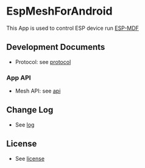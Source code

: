 # EspMeshForAndroid

This App is used to control ESP device run [ESP-MDF](https://github.com/espressif/esp-mdf)

## Development Documents
- Protocol: see [protocol](https://docs.espressif.com/projects/esp-mdf/en/latest/api-guides/mlink.html)
### App API
- Mesh API: see [api](doc/api/EspMeshApis_en.md)

## Change Log
- See [log](log)

## License
- See [license](ESPRESSIF_MIT_LICENSE)
